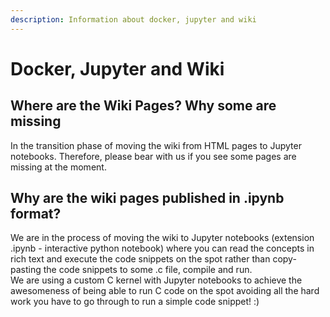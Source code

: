 ```yaml
---
description: Information about docker, jupyter and wiki
---
```


# Docker, Jupyter and Wiki

## Where are the Wiki Pages? Why some are missing

In the transition phase of moving the wiki from HTML pages to Jupyter notebooks. Therefore, please bear with us if you see some pages are missing at the moment.&#x20;

## Why are the wiki pages published in .ipynb format?

We are in the process of moving the wiki to Jupyter notebooks (extension .ipynb - interactive python notebook) where you can read the concepts in rich text and execute the code snippets on the spot rather than copy-pasting the code snippets to some .c file, compile and run.\
We are using a custom C kernel with Jupyter notebooks to achieve the awesomeness of being able to run C code on the spot avoiding all the hard work you have to go through to run a simple code snippet! :)



